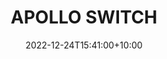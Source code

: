 ---
date: 2022-12-24T15:41:00+10:00
description: A plywood Apollo 12 SCE to AUX switch constructed by @pithyscott
draft: false
icon: 2022-12-24-apollo-switch.webp
language: en
title: APOLLO SWITCH
link: https://www.instagram.com/p/CmhbvbnOFgw/
alt: A photo of a SCE to AUX switch constructed from plywood and other assorted media.

---